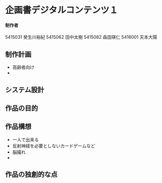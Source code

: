 # 企画書デジタルコンテンツ１
#### 制作者
5415031 癸生川裕紀
5415062 田中太樹
5415082 森田瑛仁
5416001 天本大陽

## 制作計画
- 高齢者向け
- 
## システム設計

## 作品の目的

## 作品構想
- 一人で出来る
- 反射神経を必要としないカードゲームなど
- 脳撮れ
- 
## 作品の独創的な点



<!--stackedit_data:
eyJoaXN0b3J5IjpbMTc2NDU1Mjk0NSwtMTc4Mjc5OTY5OF19
-->